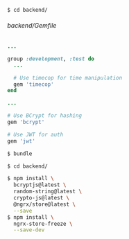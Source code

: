 ```bash
$ cd backend/
```

###### backend/Gemfile

```ruby
...

group :development, :test do
  ...

  # Use timecop for time manipulation
  gem 'timecop'
end

...

# Use BCrypt for hashing
gem 'bcrypt'

# Use JWT for auth
gem 'jwt'

```

```bash
$ bundle
```

```bash
$ cd backend/
```

```bash
$ npm install \
  bcryptjs@latest \
  random-string@latest \
  crypto-js@latest \
  @ngrx/store@latest \
  --save
$ npm install \
  ngrx-store-freeze \
  --save-dev
```

